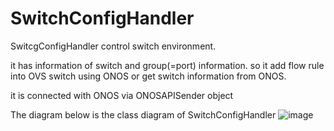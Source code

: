 # SwitchConfigHandler
SwitcgConfigHandler control switch environment.

it has information of switch and group(=port) information. so it add flow rule into OVS switch using ONOS or get switch information from ONOS.

it is connected with ONOS via ONOSAPISender object

The diagram below is the class diagram of SwitchConfigHandler
![image](https://github.com/parkjumsun/Containership-sub2-switchConfigHandler/assets/126436201/466ad384-f6be-435c-8d5a-384ecf08ec4b)
